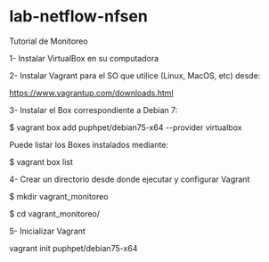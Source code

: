 # lab-netflow-nfsen
Tutorial de Monitoreo

1- Instalar VirtualBox en su computadora 

2- Instalar Vagrant para el SO que utilice (Linux, MacOS, etc) desde:

https://www.vagrantup.com/downloads.html

3- Instalar el Box correspondiente a Debian 7:

$ vagrant box add puphpet/debian75-x64 --provider virtualbox

Puede listar los Boxes instalados mediante:

$ vagrant box list

4- Crear un directorio desde donde ejecutar y configurar Vagrant 

$ mkdir vagrant_monitoreo

$ cd vagrant_monitoreo/

5- Inicializar Vagrant 

vagrant init puphpet/debian75-x64



